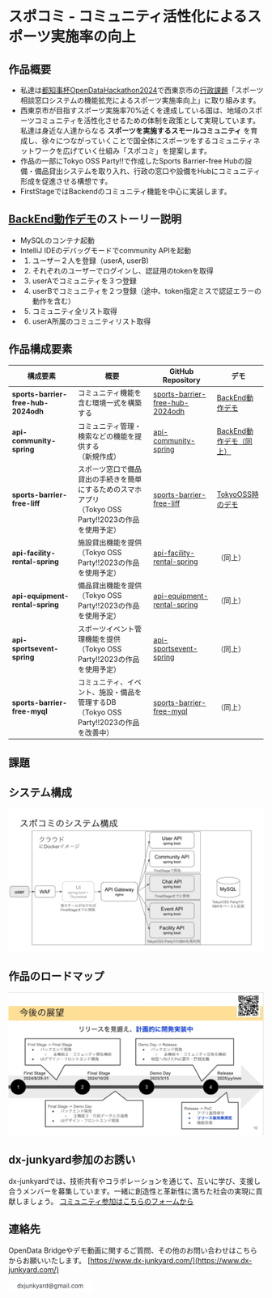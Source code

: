 # スポコミ - コミュニティ活性化によるスポーツ実施率の向上

## 作品概要
- 私達は[都知事杯OpenDataHackathon2024](https://odhackathon.metro.tokyo.lg.jp/)で西東京市の[行政課題](https://odhackathon.metro.tokyo.lg.jp/issues/)「スポーツ相談窓口システムの機能拡充によるスポーツ実施率向上」に取り組みます。
- 西東京市が目指すスポーツ実施率70%近くを達成している国は、地域のスポーツコミュニティを活性化させるための体制を政策として実現しています。私達は身近な人達からなる **スポーツを実施するスモールコミュニティ** を育成し、徐々につながっていくことで国全体にスポーツをするコミュニティネットワークを広げていく仕組み「スポコミ」を提案します。
- 作品の一部にTokyo OSS Party!!で作成したSports Barrier-free Hubの設備・備品貸出システムを取り入れ、行政の窓口や設備をHubにコミュニティ形成を促進させる構想です。
- FirstStageではBackendのコミュニティ機能を中心に実装します。


## [BackEnd動作デモ](https://youtu.be/M3vnbaVYyG0)のストーリー説明
- MySQLのコンテナ起動
- IntelliJ IDEのデバッグモードでcommunity APIを起動
- 1. ユーザー２人を登録（userA, userB)
- 2. それぞれのユーザーでログインし、認証用のtokenを取得
- 3. userAでコミュニティを３つ登録
- 4. userBでコミュニティを２つ登録（途中、token指定ミスで認証エラーの動作を含む）
- 5. コミュニティ全リスト取得
- 6. userA所属のコミュニティリスト取得


## 作品構成要素
| 構成要素       | 概要                                                                 | GitHub Repository                              |  デモ                     |
|----------------|----------------------------------------------------------------------|-----------------------------------------------|------------------------------|
| **sports-barrier-free-hub-2024odh**| コミュニティ機能を含む環境一式を構築する   | [sports-barrier-free-hub-2024odh](https://github.com/dx-junkyard/sports-barrier-free-hub-2024odh) |[BackEnd動作デモ](https://youtu.be/M3vnbaVYyG0) |
| **api-community-spring**| コミュニティ管理・検索などの機能を提供する<br>（新規作成）          | [api-community-spring](https://github.com/dx-junkyard/api-community-spring) |[BackEnd動作デモ（同上）](https://youtu.be/M3vnbaVYyG0)  |
| **sports-barrier-free-liff**| スポーツ窓口で備品貸出の手続きを簡単にするためのスマホアプリ<br>（Tokyo OSS Party!!2023の作品を使用予定）   | [sports-barrier-free-liff](https://github.com/dx-junkyard/sports-barrier-free-liff) | [TokyoOSS時のデモ](https://www.youtube.com/watch?v=5nZW4lGoQg0&t=1115s) |
| **api-facility-rental-spring**| 施設貸出機能を提供<br>（Tokyo OSS Party!!2023の作品を使用予定）   | [api-facility-rental-spring](https://github.com/dx-junkyard/api-facility-rental-spring) |（同上） |
| **api-equipment-rental-spring**| 備品貸出機能を提供<br>（Tokyo OSS Party!!2023の作品を使用予定）   | [api-equipment-rental-spring](https://github.com/dx-junkyard/api-equipment-rental-spring) |（同上） |
| **api-sportsevent-spring**| スポーツイベント管理機能を提供<br>（Tokyo OSS Party!!2023の作品を使用予定）   | [api-sportsevent-spring](https://github.com/dx-junkyard/api-sportsevent-spring) | （同上） |
| **sports-barrier-free-myql**| コミュニティ、イベント、施設・備品を管理するDB<br>（Tokyo OSS Party!!2023の作品を改善中）   | [sports-barrier-free-myql](https://github.com/dx-junkyard/sports-barrier-free-myql) | （同上） |

## 課題

## システム構成
![システム構成](spocomi_system.jpg)

## 作品のロードマップ
![ロードマップ](spocomi_roadmap.jpg)


## dx-junkyard参加のお誘い
dx-junkyardでは、技術共有やコラボレーションを通じて、互いに学び、支援し合うメンバーを募集しています。一緒に創造性と革新性に満ちた社会の実現に貢献しましょう。
[コミュニティ参加はこちらのフォームから](https://forms.gle/PVW4kYYh53SzbfdbA)


## 連絡先
OpenData Bridgeやデモ動画に関するご質問、その他のお問い合わせはこちらからお願いいたします。
[https://www.dx-junkyard.com/](https://www.dx-junkyard.com/)

![メール](em_add.png)


